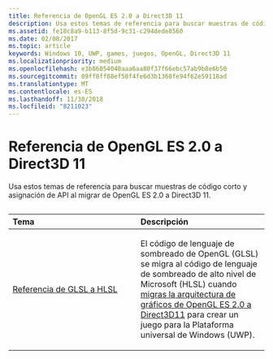 ```yaml
---
title: Referencia de OpenGL ES 2.0 a Direct3D 11
description: Usa estos temas de referencia para buscar muestras de código corto y asignación de API al realizar la migración de OpenGL ES 2.0 a Direct3D 11.
ms.assetid: fe18c8a9-b113-8f5d-9c31-c294dede8560
ms.date: 02/08/2017
ms.topic: article
keywords: Windows 10, UWP, games, juegos, OpenGL, Direct3D 11
ms.localizationpriority: medium
ms.openlocfilehash: e3b86054048aaa6aa80f37f66ebc57ab9b8e6b50
ms.sourcegitcommit: 89ff8ff88ef58f4fe6d3b1368fe94f62e59118ad
ms.translationtype: MT
ms.contentlocale: es-ES
ms.lasthandoff: 11/30/2018
ms.locfileid: "8211023"
---
```

# <a name="opengl-es-20-to-direct3d-11-reference"></a>Referencia de OpenGL ES 2.0 a Direct3D 11



Usa estos temas de referencia para buscar muestras de código corto y asignación de API al migrar de OpenGL ES 2.0 a Direct3D 11.
## 
<table>
<colgroup>
<col width="50%" />
<col width="50%" />
</colgroup>
<thead>
<tr class="header">
<th align="left">Tema</th>
<th align="left">Descripción</th>
</tr>
</thead>
<tbody>
<tr class="odd">
<td align="left"><p><a href="glsl-to-hlsl-reference.md">Referencia de GLSL a HLSL</a></p></td>
<td align="left"><p>El código de lenguaje de sombreado de OpenGL (GLSL) se migra al código de lenguaje de sombreado de alto nivel de Microsoft (HLSL) cuando <a href="port-from-opengl-es-2-0-to-directx-11-1.md">migras la arquitectura de gráficos de OpenGL ES 2.0 a Direct3D11</a> para crear un juego para la Plataforma universal de Windows (UWP).</p></td>
</tr>
</tbody>
</table>

 

 

 




